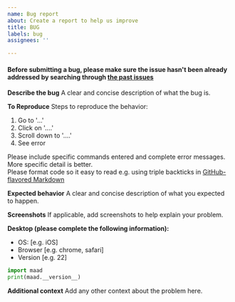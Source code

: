 ```yaml
---
name: Bug report
about: Create a report to help us improve
title: BUG
labels: bug
assignees: ''

---
```


#### Before submitting a bug, please make sure the issue hasn't been already addressed by searching through [the past issues](https://github.com/scikit-maad/scikit-maad/issues)

**Describe the bug**
A clear and concise description of what the bug is.

**To Reproduce**
Steps to reproduce the behavior:
1. Go to '...'
2. Click on '....'
3. Scroll down to '....'
4. See error

Please include specific commands entered and complete error messages. More specific detail is better.  
Please format code so it easy to read e.g. using triple backticks in [GitHub-flavored Markdown](https://docs.github.com/en/github/writing-on-github/getting-started-with-writing-and-formatting-on-github/basic-writing-and-formatting-syntax#quoting-code)

**Expected behavior**
A clear and concise description of what you expected to happen.

**Screenshots**
If applicable, add screenshots to help explain your problem.

**Desktop (please complete the following information):**
 - OS: [e.g. iOS]
 - Browser [e.g. chrome, safari]
 - Version [e.g. 22]

```python
import maad
print(maad.__version__) 
```

**Additional context**
Add any other context about the problem here.
